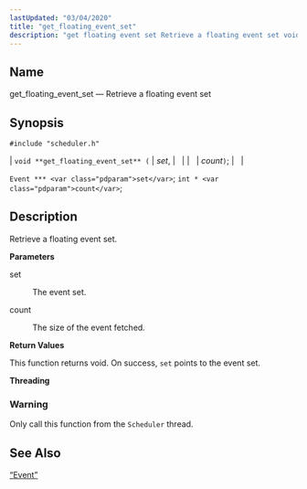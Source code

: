 ```yaml
---
lastUpdated: "03/04/2020"
title: "get_floating_event_set"
description: "get floating event set Retrieve a floating event set void get floating event set set count Event set int count Retrieve a floating event set set The event set count The size of the event fetched This function returns void On success set points to the event set Only call..."
---
```


<a name="apis.get_floating_event_set"></a> 
## Name

get_floating_event_set — Retrieve a floating event set

## Synopsis

`#include "scheduler.h"`

| `void **get_floating_event_set** (` | <var class="pdparam">set</var>, |   |
|   | <var class="pdparam">count</var>`)`; |   |

`Event *** <var class="pdparam">set</var>`;
`int * <var class="pdparam">count</var>`;<a name="idp51849696"></a> 
## Description

Retrieve a floating event set.

**<a name="idp51850912"></a> Parameters**

<dl class="variablelist">

<dt>set</dt>

<dd>

The event set.

</dd>

<dt>count</dt>

<dd>

The size of the event fetched.

</dd>

</dl>

**<a name="idp51855456"></a> Return Values**

This function returns void. On success, `set` points to the event set.

**<a name="idp51856848"></a> Threading**
### Warning

Only call this function from the `Scheduler` thread.

<a name="idp51859152"></a> 
## See Also

[“Event”](/momentum/3/3-api/structs-event)